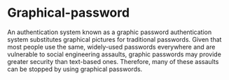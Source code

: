 # Graphical-password
An authentication system known as a graphic password authentication system substitutes graphical pictures for traditional passwords. Given that most people use the same, widely-used passwords everywhere and are vulnerable to social engineering assaults, graphic passwords may provide greater security than text-based ones. Therefore, many of these assaults can be stopped by using graphical passwords.
